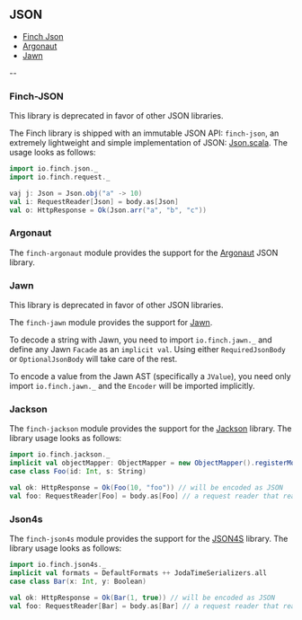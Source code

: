 ## JSON

* [Finch Json](json.md#finch-json)
* [Argonaut](json.md#argonaut)
* [Jawn](json.md#jawn)

--

### Finch-JSON

This library is deprecated in favor of other JSON libraries.

The Finch library is shipped with an immutable JSON API: `finch-json`, an extremely lightweight and simple
implementation of JSON: [Json.scala][3]. The usage looks as follows:

```scala
import io.finch.json._
import io.finch.request._

vaj j: Json = Json.obj("a" -> 10)
val i: RequestReader[Json] = body.as[Json]
val o: HttpResponse = Ok(Json.arr("a", "b", "c"))
```

### Argonaut

The `finch-argonaut` module provides the support for the [Argonaut][4] JSON library.

### Jawn

This library is deprecated in favor of other JSON libraries.

The `finch-jawn` module provides the support for [Jawn][5].

To decode a string with Jawn, you need to import `io.finch.jawn._` and define any Jawn `Facade` as an `implicit val`.
Using either `RequiredJsonBody` or `OptionalJsonBody` will take care of the rest.

To encode a value from the Jawn AST (specifically a `JValue`), you need only import `io.finch.jawn._` and
the `Encoder` will be imported implicitly.

### Jackson

The `finch-jackson` module provides the support for the [Jackson][6] library. The library usage looks as follows:

```scala
import io.finch.jackson._
implicit val objectMapper: ObjectMapper = new ObjectMapper().registerModule(DefaultScalaModule)
case class Foo(id: Int, s: String)

val ok: HttpResponse = Ok(Foo(10, "foo")) // will be encoded as JSON
val foo: RequestReader[Foo] = body.as[Foo] // a request reader that reads Foo
```

### Json4s

The `finch-json4s` module provides the support for the [JSON4S][7] library. The library usage looks as follows:

```scala
import io.finch.json4s._
implicit val formats = DefaultFormats ++ JodaTimeSerializers.all
case class Bar(x: Int, y: Boolean)

val ok: HttpResponse = Ok(Bar(1, true)) // will be encoded as JSON
val foo: RequestReader[Bar] = body.as[Bar] // a request reader that reads Bar
```

[3]: https://github.com/finagle/finch/blob/master/json/src/main/scala/io/finch/json/Json.scala
[4]: http://argonaut.io
[5]: https://github.com/non/jawn
[6]: http://jackson.codehaus.org/
[7]: http://json4s.org/
